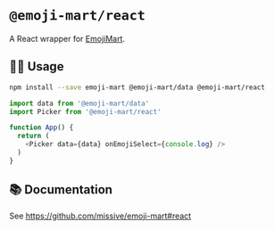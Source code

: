 # `@emoji-mart/react`

A React wrapper for [EmojiMart](https://penpenpng.github.io/emoji-kitchen-mart/).

## 🧑‍💻 Usage
```sh
npm install --save emoji-mart @emoji-mart/data @emoji-mart/react
```

```js
import data from '@emoji-mart/data'
import Picker from '@emoji-mart/react'

function App() {
  return (
    <Picker data={data} onEmojiSelect={console.log} />
  )
}
```

## 📚 Documentation
See https://github.com/missive/emoji-mart#react
